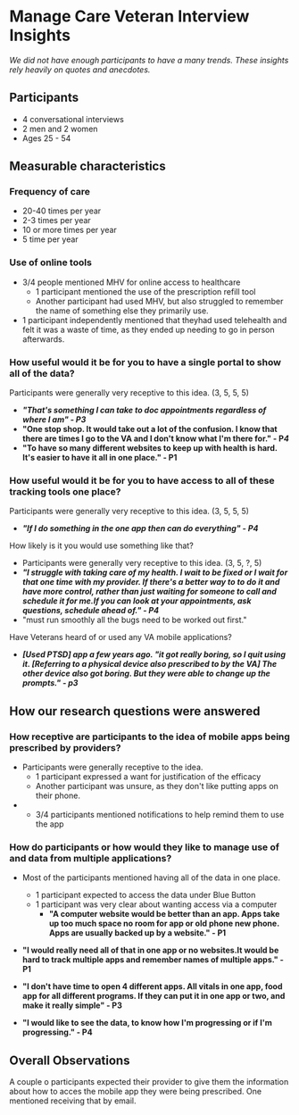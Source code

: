 # Manage Care Veteran Interview Insights

*We did not have enough participants to have a many trends. These insights rely heavily on quotes and anecdotes.*

## Participants

- 4 conversational interviews
- 2 men and 2 women
- Ages 25 - 54

## Measurable characteristics



### Frequency of care

- 20-40 times per year
- 2-3 times per year
- 10 or more times per year
- 5 time per year

### Use of online tools

- 3/4 people mentioned MHV for online access to healthcare
  - 1 participant mentioned the use of the prescription refill tool
  - Another participant had used MHV, but also struggled to remember the name of something else they primarily use.
- 1 participant independently mentioned that theyhad used telehealth and felt it was a waste of time, as they ended up needing to go in person afterwards.

### How useful would it be for you to have a single portal to show all of the data?

Participants were generally very receptive to this idea. (3, 5, 5, 5)

- ***"That's something I can take to doc appointments regardless of where I am" - P3***
- **"One stop shop. It would take out a lot of the confusion. I know that there are times I go to the VA and I don't know what I'm there for." - P*4***
- **"To have so many different websites to keep up with health  is hard. It's easier to have it all in one place." - P1**

### How useful would it be for you to have access to all of these tracking tools one place?

Participants were generally very receptive to this idea. (3, 5, 5, 5)

- ***"If I do something in the one app then can do everything" - P4***

How likely is it you would use something like that?

- Participants were generally very receptive to this idea. (3, 5, ?, 5)
- ***"I struggle with taking care of my health. I wait to be fixed or I wait for that one time with my provider. If there's a better way to to do it and have more control, rather than just waiting for someone to call and schedule it for me.If you can look at your appointments, ask questions, schedule ahead of." - P4***
- "must run smoothly all the bugs need to be worked out first."

Have Veterans heard of or used any VA mobile applications?

- ***[Used PTSD] app a few years ago. "it got really boring, so I quit using it. [Referring to a physical device also prescribed to by the VA] The other device also got boring. But they were able to change up the prompts." - p3***



## How our research questions were answered

### **How receptive are participants to the idea of mobile apps being prescribed by providers?**

- Participants were generally receptive to the idea.
  - 1 participant expressed a want for justification of the efficacy
  - Another participant was unsure, as they don't like putting apps on their phone.
- - 3/4 participants mentioned notifications to help remind them to use the app

### How do participants or how would they like to manage use of and data from multiple applications?

- Most of the participants mentioned having all of the data in one place.
  - 1 participant expected to access the data under Blue Button
  - 1 participant was very clear about wanting access via a computer
    - **"A computer website would be better than an app. Apps take up too much space no room for app or old phone new phone. Apps are usually backed up by a website." - P1**
- **"I would really need all of that in one app or no websites.It would be hard to track multiple apps and remember names of multiple apps." - P1**

- **"I don't have time to open 4 different apps. All vitals in one app, food app for all different programs. If they can put it in one app or two, and make it really simple" - P3**
- **"I would like to see the data, to know how I'm progressing or if I'm progressing." - P4**



## Overall Observations

A couple o participants expected their provider to give them the information about how to acces the mobile app they were being prescribed. One mentioned receiving that by email.

